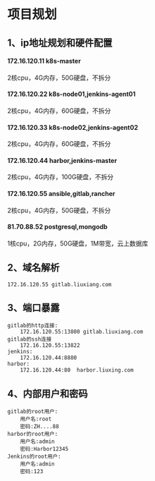 # 项目规划
## 1、ip地址规划和硬件配置
#### 172.16.120.11 k8s-master
2核cpu，4G内存，50G硬盘，不拆分
#### 172.16.120.22 k8s-node01,jenkins-agent01
2核cpu，4G内存，60G硬盘，不拆分
#### 172.16.120.33 k8s-node02,jenkins-agent02
2核cpu，4G内存，60G硬盘，不拆分
#### 172.16.120.44 harbor,jenkins-master
2核cpu，4G内存，100G硬盘，不拆分
#### 172.16.120.55 ansible,gitlab,rancher
2核cpu，4G内存，50G硬盘，不拆分
#### 81.70.88.52 postgresql,mongodb
1核cpu，2G内存，50G硬盘，1M带宽，云上数据库

## 2、域名解析
```shell script
172.16.120.55 gitlab.liuxiang.com
```


## 3、端口暴露
```shell script
gitlab的http连接:
    172.16.120.55:13800 gitlab.liuxiang.com
gitlab的ssh连接
    172.16.120.55:13822 
jenkins:
    172.16.120.44:8880
harbor:
    172.16.120.44:80  harbor.liuxing.com
```
## 4、内部用户和密码
```shell script
gitlab的root用户:
    用户名:root
    密码:ZH....88
harbor的root用户:
    用户名:admin
    密码:Harbor12345
Jenkins的root用户:
    用户名:admin
    密码:123
```